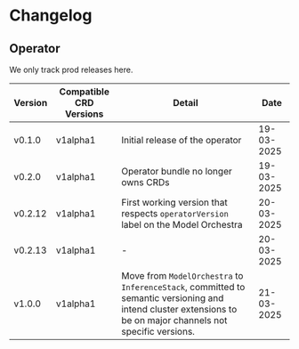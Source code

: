 # Changelog

## Operator

We only track prod releases here.

| Version | Compatible CRD Versions | Detail | Date |
| --- | --- | --- | --- |
| v0.1.0 | v1alpha1 | Initial release of the operator | 19-03-2025 |
| v0.2.0 | v1alpha1 | Operator bundle no longer owns CRDs | 19-03-2025 |
| v0.2.12 | v1alpha1 | First working version that respects `operatorVersion` label on the Model Orchestra | 20-03-2025 |
| v0.2.13 | v1alpha1 | - | 20-03-2025 |
| v1.0.0 | v1alpha1 | Move from `ModelOrchestra` to `InferenceStack`, committed to semantic versioning and intend cluster extensions to be on major channels not specific versions. | 21-03-2025 |

